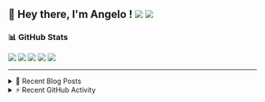 ## 👋 Hey there, I'm Angelo ! ![](https://img.shields.io/badge/Intel-Core_i5_12th-0071C5?style=for-the-badge&logo=intel&logoColor=white) <a href="https://www.buymeacoffee.com/angelodotnet" target="_blank"><img src="https://img.shields.io/badge/Buy%20Me%20A%20Coffee-FFDD00.svg?style=for-the-badge&logo=Buy-Me-A-Coffee&logoColor=black"></a>

### 📊 GitHub Stats
![](http://github-profile-summary-cards.vercel.app/api/cards/profile-details?username=angelodotnet&theme=darcula)
![](http://github-profile-summary-cards.vercel.app/api/cards/repos-per-language?username=angelodotnet&theme=dracula)
![](http://github-profile-summary-cards.vercel.app/api/cards/most-commit-language?username=angelodotnet&theme=dracula)
![](http://github-profile-summary-cards.vercel.app/api/cards/stats?username=angelodotnet&theme=dracula)
![](http://github-profile-summary-cards.vercel.app/api/cards/productive-time?username=angelodotnet&theme=dracula&utcOffset=8)

---

<details>
  <summary>📝 Recent Blog Posts</summary>

  <!-- BLOG-POST-LIST:START -->
- [How to secure minimal api microservices with asp.net core identity](https://dev.to/angelodotnet/how-to-secure-minimal-api-microservices-with-aspnet-core-identity-2o68)
- [How to connect two microservices with RabbitMQ](https://dev.to/angelodotnet/example-of-microservice-communication-with-rabbitmq-3b2f)
- [How to create a simple appointment calendar](https://dev.to/angelodotnet/example-to-create-a-appointment-calendar-477n)
- [Docker configurations for .NET applications and more](https://dev.to/angelodotnet/docker-configurations-for-net-applications-and-more-1pg8)
- [How to create a background email sender with outbox pattern integration](https://dev.to/angelodotnet/example-to-create-a-background-email-sender-with-outbox-pattern-integration-4cdl)
<!-- BLOG-POST-LIST:END -->
  
</details>

<details>
  <summary> ⚡ Recent GitHub Activity</summary>

  <!--START_SECTION:activity-->
1. 🚀 Published release [GSWCloudApp.Common 1.0.79](https://github.com/AngeloDotNet/GSWCloudApp/releases/tag/Common_v1.0.79) in [AngeloDotNet/GSWCloudApp](https://github.com/AngeloDotNet/GSWCloudApp)
2. 🎉 Merged PR [#96](https://github.com/AngeloDotNet/GSWCloudApp/pull/96) in [AngeloDotNet/GSWCloudApp](https://github.com/AngeloDotNet/GSWCloudApp)
3. 💪 Opened PR [#96](https://github.com/AngeloDotNet/GSWCloudApp/pull/96) in [AngeloDotNet/GSWCloudApp](https://github.com/AngeloDotNet/GSWCloudApp)
4. 🚀 Published release [GSWCloudApp.Common 1.0.78](https://github.com/AngeloDotNet/GSWCloudApp/releases/tag/Common_v1.0.78) in [AngeloDotNet/GSWCloudApp](https://github.com/AngeloDotNet/GSWCloudApp)
5. 🎉 Merged PR [#95](https://github.com/AngeloDotNet/GSWCloudApp/pull/95) in [AngeloDotNet/GSWCloudApp](https://github.com/AngeloDotNet/GSWCloudApp)
<!--END_SECTION:activity-->

</details>
